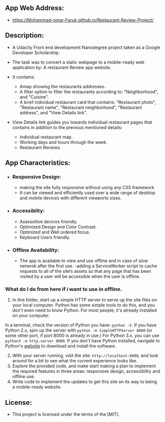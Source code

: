 

## App Web Address:

- https://Mohammad-omar-Faruk.github.io/Restaurant-Review-Project/



## Description:

- A Udacity Front end development Nanodegree project taken as a Google Developer Scholarship.
- The task was to convert a static webpage to a mobile-ready web application by:
   A restaurant Review app website.

- It contains: 
  - Amap showing the restaurants addresses.
  - A filter option to filter the restaurants according to: "Neighborhood", and "Cuisine".
  - A brief individual restaurant card that contains: "Restaurant photo", "Restaurant name", "Restaurant neighborhood", "Restaurant address", and "View Details link".

- View Details link guides you towards individual restaurant pages that contains in addition to the  previous mentioned details:
  - Individual restaurant map.
  - Working days and hours through the week.
  - Restaurant Reviews.
  
   
##  App Characteristics:

- ### Responsive Design: 
     - making the site fully responsive without using any CSS framework
     - It can be viewed and efficiently used over a wide range of desktop and mobile devices with different viewports sizes.
  
- ### Accessiblity:
  - Assessitive devices friendly.
  - Optimized Design and Color Contrast.
  - Optimized and Well ordered focus.
  - Keyboard Users friendly.
  
- ### Offline Availability:

  - The app is available to view and use offline and in case of slow netwrok after the first use.
  -adding a ServiceWorker script to cache requests to all of the site’s assets so that any page that has been visited by a user will be accessible when the user is offline.


### What do I do from here if i want to use in offline.

1. In this folder, start up a simple HTTP server to serve up the site files on your local computer. Python has some simple tools to do this, and you don't even need to know Python. For most people, it's already installed on your computer. 

In a terminal, check the version of Python you have: `python -V`. If you have Python 2.x, spin up the server with `python -m SimpleHTTPServer 8000` (or some other port, if port 8000 is already in use.) For Python 3.x, you can use `python3 -m http.server 8000`. If you don't have Python installed, navigate to Python's [website](https://www.python.org/) to download and install the software.

2. With your server running, visit the site: `http://localhost:8000`, and look around for a bit to see what the current experience looks like.
3. Explore the provided code, and make start making a plan to implement the required features in three areas: responsive design, accessibility and offline use.
4. Write code to implement the updates to get this site on its way to being a mobile-ready website.



## License:

- This project is licensed under the terms of the [MIT].


